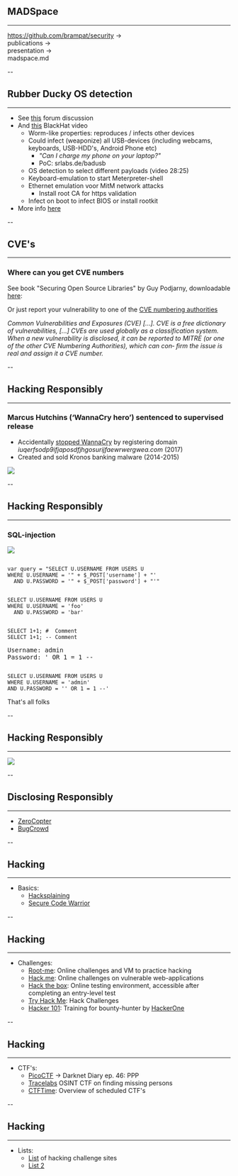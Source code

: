 ## MADSpace
<hr />

https://github.com/brampat/security -> <br>
  publications -> <br>
  presentation ->  <br>
  madspace.md

--

## Rubber Ducky OS detection
<hr />

* See [this](https://forums.hak5.org/topic/36078-auto-detect-os-and-choose-appropriate-payload/) forum discussion
* And [this](https://www.youtube.com/watch?v=nuruzFqMgIw) BlackHat video
  * Worm-like properties: reproduces / infects other devices
  * Could infect (weaponize) all USB-devices (including webcams, keyboards, USB-HDD's, Android Phone etc)
    * *"Can I charge my phone on your laptop?"*
    * PoC: srlabs.de/badusb
  * OS detection to select different payloads (video 28:25)
  * Keyboard-emulation to start Meterpreter-shell
  * Ethernet emulation voor MitM network attacks
    * Install root CA for https validation
  * Infect on boot to infect BIOS or install rootkit
* More info [here](https://opensource.srlabs.de/projects/badusb)

--

## CVE's
<hr />

### Where can you get CVE numbers

See book "Securing Open Source Libraries" by Guy Podjarny, downloadable [here](https://snyk.io/blog/new-oreilly-book-securing-open-source-libraries-by-guy-podjarny/):

 Or just report your vulnerability to one of the [CVE numbering authorities](https://cve.mitre.org/cve/cna.html)

*Common Vulnerabilities and Exposures (CVE)
[...]. CVE is a free dictionary of vulnerabilities,
[...] CVEs are used globally as a classification system.
When a new vulnerability is disclosed, it can be reported to MITRE
 (or one of the other CVE Numbering Authorities), which can con‐
 firm the issue is real and assign it a CVE number.*

--

## Hacking Responsibly
<hr />

### Marcus Hutchins (‘WannaCry hero’) sentenced to supervised release
* Accidentally [stopped WannaCry](https://techcrunch.com/2019/07/08/the-wannacry-sinkhole/) by registering domain *iuqerfsodp9ifjaposdfjhgosurijfaewrwergwea.com* (2017)
* Created and sold Kronos banking malware (2014-2015)

![](pics/malwaretech.jpg)<!-- .element style="margin: 0px; width: 475px;" -->

--

## Hacking Responsibly
<hr />

### SQL-injection

![](./pics/login.png)<!-- .element style="position: fixed; width: 400px; top: 215px; right: 50px; background-color: #ffffff;" -->

<pre><code data-trim data-noescape>
var query = "SELECT U.USERNAME FROM USERS U 
WHERE U.USERNAME = '" + $_POST['username'] + "' 
  AND U.PASSWORD = '" + $_POST['password'] + "'" 
</code></pre><!-- .element style="position: fixed; width: 450px; left: 50px; top: 210px;" -->

<pre><code data-trim data-noescape>
SELECT U.USERNAME FROM USERS U
WHERE U.USERNAME = 'foo'
  AND U.PASSWORD = 'bar' 
</code></pre><!-- .element: style="position: fixed; width: 450px; left: 50px; top: 280px;" class="fragment" data-fragment-index="1" -->

<pre><code data-trim data-noescape>
SELECT 1+1; #  Comment
SELECT 1+1; -- Comment
</code></pre><!-- .element: style="position: fixed; width: 450px; left: 50px; top: 350px;" class="fragment" data-fragment-index="2"  -->

<pre>
Username: admin
Password: ' OR 1 = 1 --
</code></pre><!-- .element: style="position: fixed; width: 450px; left: 50px; top: 405px;" class="fragment" data-fragment-index="3" -->

<pre><code data-trim data-noescape>
SELECT U.USERNAME FROM USERS U
WHERE U.USERNAME = 'admin'
AND U.PASSWORD = '' OR 1 = 1 --'
</code></pre><!-- .element: style="position: fixed; width: 450px; left: 50px; top: 455px;" class="fragment" data-fragment-index="4" -->

That's all folks<!-- .element: style="position: fixed; left: 50px; top: 550px;" class="fragment" data-fragment-index="5" -->

--

## Hacking Responsibly
<hr />

![](pics/sinead_oconner.jpg)

--

## Disclosing Responsibly
<hr />

* [ZeroCopter](https://www.zerocopter.com/responsible-disclosure)
* [BugCrowd](https://www.bugcrowd.com/resource/what-is-responsible-disclosure/)

--

## Hacking
<hr />

* Basics:
  * [Hacksplaining](https://www.hacksplaining.com/lessons)
  * [Secure Code Warrior](https://portal.securecodewarrior.com/#/website-trial/)

--

## Hacking
<hr />

* Challenges:
  * [Root-me](https://www.root-me.org/?lang=en): Online challenges and VM to practice hacking
  * [Hack.me](https://hack.me/): Online challenges on vulnerable web-applications
  * [Hack the box](https://www.hackthebox.eu/): Online testing environment, accessible after completing an entry-level test
  * [Try Hack Me](https://tryhackme.com/): Hack Challenges
  * [Hacker 101](https://www.hacker101.com/): Training for bounty-hunter by [HackerOne](https://www.hackerone.com/)

--

## Hacking
<hr />

* CTF's:
  * [PicoCTF](https://picoctf.com/) -> Darknet Diary ep. 46: PPP 
  * [Tracelabs](https://www.tracelabs.org/getinvolved/ctf/) OSINT CTF on finding missing persons
  * [CTFTime](https://ctftime.org/): Overview of scheduled CTF's

--

## Hacking
<hr />

* Lists:
  * [List](https://www.blackroomsec.com/updated-hacking-challenge-site-links/) of hacking challenge sites
  * [List 2](https://www.peerlyst.com/posts/resource-a-compendium-of-sites-that-you-can-practice-on-you-can-legally-hack-these-sites-karl-m-1)

 
 
 
